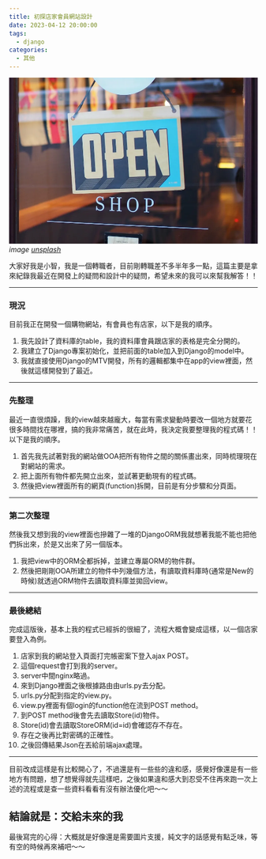 ```yaml
---
title: 初探店家會員網站設計
date: 2023-04-12 20:00:00
tags: 
  - django
categories:
  - 其他
---
```


![](images/2023-04-12初探店家會員網站設計/0_E4O1EYZpyOn2aYbt.jpg)
*image [unsplash](https://unsplash.com/photos/gray-and-blue-open-signage-c9FQyqIECds)*

大家好我是小智，我是一個轉職者，目前剛轉職差不多半年多一點，這篇主要是拿來紀錄我最近在開發上的疑問和設計中的疑問，希望未來的我可以來幫我解答！！

---

### 現況

目前我正在開發一個購物網站，有會員也有店家，以下是我的順序。

1. 我先設計了資料庫的table，我的資料庫會員跟店家的表格是完全分開的。
2. 我建立了Django專案初始化，並把前面的table加入到Django的model中。
3. 我就直接使用Django的MTV開發，所有的邏輯都集中在app的view裡面，然後就這樣開發到了最近。

---

### 先整理

最近一直很煩躁，我的view越來越龐大，每當有需求變動時要改一個地方就要花很多時間找在哪裡，搞的我非常痛苦，就在此時，我決定我要整理我的程式碼！！以下是我的順序。

1. 首先我先試著對我的網站做OOA把所有物件之間的關係畫出來，同時梳理現在對網站的需求。
2. 把上面所有物件都先開立出來，並試著更動現有的程式碼。
3. 然後把view裡面所有的網頁(function)拆開，目前是有分步驟和分頁面。

---

### 第二次整理

然後我又想到我的view裡面也摻雜了一堆的DjangoORM我就想著我能不能也把他們拆出來，於是又出來了另一個版本。

1. 我把view中的ORM全都拆掉，並建立專屬ORM的物件群。
2. 然後把剛剛OOA所建立的物件中列幾個方法，有讀取資料庫時(通常是New的時候)就透過ORM物件去讀取資料庫並拋回view。

---

### 最後總結
完成這版後，基本上我的程式已經拆的很細了，流程大概會變成這樣，以一個店家要登入為例。

1. 店家到我的網站登入頁面打完帳密案下登入ajax POST。
2. 這個request會打到我的server。
3. server中間nginx略過。
4. 來到Django裡面之後根據路由由urls.py去分配。
5. urls.py分配到指定的view.py。
6. view.py裡面有個login的function他在流到POST method。
7. 到POST method後會先去讀取Store(id)物件。
8. Store(id)會去讀取StoreORM(id=id)會確認存不存在。
9. 存在之後再比對密碼的正確性。
10. 之後回傳結果Json在丟給前端ajax處理。

---

目前改成這樣是有比較開心了，不過還是有一些些的違和感，感覺好像還是有一些地方有問題，想了想覺得就先這樣吧，之後如果違和感大到忍受不住再來跑一次上述的流程或是查一些資料看看有沒有辦法優化吧～～

結論就是：交給未來的我
---

最後寫完的心得：大概就是好像還是需要圖片支援，純文字的話感覺有點乏味，等有空的時候再來補吧～～
